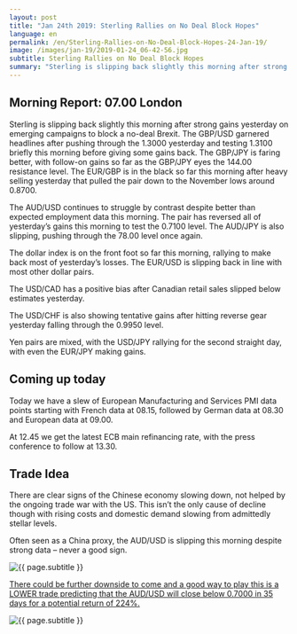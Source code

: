 ```yaml
---
layout: post
title: "Jan 24th 2019: Sterling Rallies on No Deal Block Hopes"
language: en
permalink: /en/Sterling-Rallies-on-No-Deal-Block-Hopes-24-Jan-19/
image: /images/jan-19/2019-01-24_06-42-56.jpg
subtitle: Sterling Rallies on No Deal Block Hopes
summary: "Sterling is slipping back slightly this morning after strong gains yesterday on emerging campaigns to block a no-deal Brexit. The GBP/USD garnered headlines after pushing through the 1.3000 yesterday and testing 1.3100 briefly this morning before giving some gains back"
---
```

## Morning Report: 07.00 London

Sterling is slipping back slightly this morning after strong gains yesterday on emerging campaigns to block a no-deal Brexit. The GBP/USD garnered headlines after pushing through the 1.3000 yesterday and testing 1.3100 briefly this morning before giving some gains back. The GBP/JPY is faring better, with follow-on gains so far as the GBP/JPY eyes the 144.00 resistance level. The EUR/GBP is in the black so far this morning after heavy selling yesterday that pulled the pair down to the November lows around 0.8700. 

The AUD/USD continues to struggle by contrast despite better than expected employment data this morning. The pair has reversed all of yesterday’s gains this morning to test the 0.7100 level. The AUD/JPY is also slipping, pushing through the 78.00 level once again. 

The dollar index is on the front foot so far this morning, rallying to make back most of yesterday’s losses. The EUR/USD is slipping back in line with most other dollar pairs. 

The USD/CAD has a positive bias after Canadian retail sales slipped below estimates yesterday. 

The USD/CHF is also showing tentative gains after hitting reverse gear yesterday falling through the 0.9950 level. 

Yen pairs are mixed, with the USD/JPY rallying for the second straight day, with even the EUR/JPY making gains. 

## Coming up today

Today we have a slew of European Manufacturing and Services PMI data points starting with French data at 08.15, followed by German data at 08.30 and European data at 09.00. 

At 12.45 we get the latest ECB main refinancing rate, with the press conference to follow at 13.30. 

## Trade Idea

There are clear signs of the Chinese economy slowing down, not helped by the ongoing trade war with the US. This isn’t the only cause of decline though with rising costs and domestic demand slowing from admittedly stellar levels. 

Often seen as a China proxy, the AUD/USD is slipping this morning despite strong data – never a good sign.

<img class="post-image" src="{{ site.url }}/images/jan-19/2019-01-24_06-42-56.jpg" alt="{{ page.subtitle }}" title="{{ page.subtitle }}">

<a href="%LINK%%?currency=GBP&market=forex&underlying=frxAUDUSD&formname=higherlower&duration_amount=35&duration_units=d&amount=10&amount_type=stake&expiry_type=duration&barrier=0.7000" target="_blank" rel="noopener noreferrer nofollow">There could be further downside to come and a good way to play this is a LOWER trade predicting that the AUD/USD will close below 0.7000 in 35 days for a potential return of 224%.</a>

<img class="post-image" src="{{ site.url }}/images/jan-19/2019-01-24_06-49-26.jpg" alt="{{ page.subtitle }}" title="{{ page.subtitle }}">